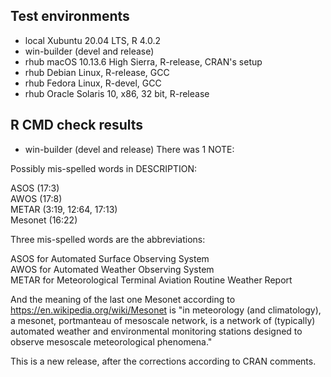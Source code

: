 ## Test environments
* local Xubuntu 20.04 LTS, R 4.0.2
* win-builder (devel and release)
* rhub macOS 10.13.6 High Sierra, R-release, CRAN's setup
* rhub Debian Linux, R-release, GCC
* rhub Fedora Linux, R-devel, GCC
* rhub Oracle Solaris 10, x86, 32 bit, R-release

## R CMD check results
* win-builder (devel and release)
There was 1 NOTE:  
  
Possibly mis-spelled words in DESCRIPTION:  
  
  ASOS (17:3)  
  AWOS (17:8)  
  METAR (3:19, 12:64, 17:13)  
  Mesonet (16:22)  

Three mis-spelled words are the abbreviations:  

ASOS for Automated Surface Observing System  
AWOS for Automated Weather Observing System  
METAR for Meteorological Terminal Aviation Routine Weather Report  
  
And the meaning of the last one Mesonet according to
<https://en.wikipedia.org/wiki/Mesonet> is "in meteorology (and
climatology), a mesonet, portmanteau of mesoscale network, is a network
of (typically) automated weather and environmental monitoring stations
designed to observe mesoscale meteorological phenomena."  
  
This is a new release, after the corrections according to CRAN comments.
